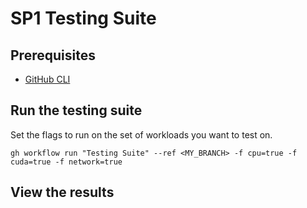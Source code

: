# SP1 Testing Suite

## Prerequisites

- [GitHub CLI](https://cli.github.com/)

## Run the testing suite

Set the flags to run on the set of workloads you want to test on.

```
gh workflow run "Testing Suite" --ref <MY_BRANCH> -f cpu=true -f cuda=true -f network=true
```

## View the results